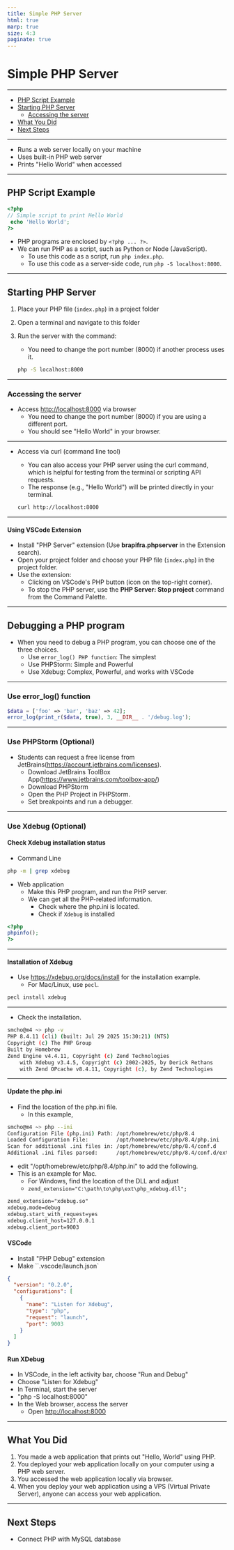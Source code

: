 ```yaml
---
title: Simple PHP Server
html: true
marp: true
size: 4:3
paginate: true
---
```


<!-- _class: frontpage -->
<!-- _paginate: skip -->

# Simple PHP Server

---

<!-- TOC -->
- [PHP Script Example](#php-script-example)
- [Starting PHP Server](#starting-php-server)
  - [Accessing the server](#accessing-the-server)
- [What You Did](#what-you-did)
- [Next Steps](#next-steps)
<!-- /TOC -->

---

- Runs a web server locally on your machine
- Uses built-in PHP web server
- Prints "Hello World" when accessed

---

## PHP Script Example

```php
<?php
// Simple script to print Hello World
 echo 'Hello World';
?>
```

- PHP programs are enclosed by `<?php ... ?>`.
- We can run PHP as a script, such as Python or Node (JavaScript).
  - To use this code as a script, run `php index.php`.
  - To use this code as a server-side code, run `php -S localhost:8000`.

---

## Starting PHP Server

1. Place your PHP file (`index.php`) in a project folder
1. Open a terminal and navigate to this folder
1. Run the server with the command:
    - You need to change the port number (8000) if another process uses it.

   ```bash
   php -S localhost:8000
   ```

---

### Accessing the server

- Access <http://localhost:8000> via browser
  - You need to change the port number (8000) if you are using a different port.
  - You should see "Hello World" in your browser.

---

- Access via curl (command line tool)
  - You can also access your PHP server using the curl command, which is helpful for testing from the terminal or scripting API requests.
  - The response (e.g., "Hello World") will be printed directly in your terminal.

  ```bash
  curl http://localhost:8000
  ```

---

#### Using VSCode Extension

- Install "PHP Server" extension (Use **brapifra.phpserver** in the Extension search).
- Open your project folder and choose your PHP file (`index.php`) in the project folder.
- Use the extension:
  - Clicking on VSCode's PHP button (icon on the top-right corner).
  - To stop the PHP server, use the **PHP Server: Stop project** command from the Command Palette.

---

## Debugging a PHP program

- When you need to debug a PHP program, you can choose one of the three choices.
  - Use `error_log() PHP function`: The simplest  
  - Use PHPStorm: Simple and Powerful
  - Use Xdebug: Complex, Powerful, and works with VSCode

---

### Use error_log() function

```php
$data = ['foo' => 'bar', 'baz' => 42];
error_log(print_r($data, true), 3, __DIR__ . '/debug.log');
```

---

### Use PHPStorm (Optional)

- Students can request a free license from JetBrains(<https://account.jetbrains.com/licenses>).
  - Download JetBrains ToolBox App(<https://www.jetbrains.com/toolbox-app/>)
  - Download PHPStorm
  - Open the PHP Project in PHPStorm.
  - Set breakpoints and run a debugger. 

---

### Use Xdebug (Optional)

#### Check Xdebug installation status

- Command Line

```bash
php -m | grep xdebug
```

- Web application
  - Make this PHP program, and run the PHP server.
  - We can get all the PHP-related information.
    - Check where the php.ini is located.
    - Check if `Xdebug` is installed

```php
<?php
phpinfo();
?>
```

---

#### Installation of Xdebug

- Use <https://xdebug.org/docs/install> for the installation example.
  - For Mac/Linux, use `pecl`.

```bash
pecl install xdebug
```

---

- Check the installation.

```bash
smcho@m4 ~> php -v
PHP 8.4.11 (cli) (built: Jul 29 2025 15:30:21) (NTS)
Copyright (c) The PHP Group
Built by Homebrew
Zend Engine v4.4.11, Copyright (c) Zend Technologies
    with Xdebug v3.4.5, Copyright (c) 2002-2025, by Derick Rethans
    with Zend OPcache v8.4.11, Copyright (c), by Zend Technologies
```

---

#### Update the php.ini

- Find the location of the php.ini file. 
  - In this example, 

```bash
smcho@m4 ~> php --ini
Configuration File (php.ini) Path: /opt/homebrew/etc/php/8.4
Loaded Configuration File:         /opt/homebrew/etc/php/8.4/php.ini
Scan for additional .ini files in: /opt/homebrew/etc/php/8.4/conf.d
Additional .ini files parsed:      /opt/homebrew/etc/php/8.4/conf.d/ext-opcache.ini
````

- edit "/opt/homebrew/etc/php/8.4/php.ini" to add the following.
- This is an example for Mac.
  - For Windows, find the location of the DLL and adjust
  - `zend_extension="C:\path\to\php\ext\php_xdebug.dll";`

```txt
zend_extension="xdebug.so" 
xdebug.mode=debug
xdebug.start_with_request=yes
xdebug.client_host=127.0.0.1
xdebug.client_port=9003
```

#### VSCode

- Install "PHP Debug" extension
- Make ``.vscode/launch.json`

```json
{
  "version": "0.2.0",
  "configurations": [
    {
      "name": "Listen for Xdebug",
      "type": "php",
      "request": "launch",
      "port": 9003
    }
  ]
}
```

#### Run XDebug

- In VSCode, in the left activity bar, choose "Run and Debug"
 - Choose "Listen for Xdebug"
- In Terminal, start the server
 - "php -S localhost:8000"
- In the Web browser, access the server
  - Open <http://localhost:8000>
  
---

## What You Did

1. You made a web application that prints out "Hello, World" using PHP.
2. You deployed your web application locally on your computer using a PHP web server.
3. You accessed the web application locally via browser.
4. When you deploy your web application using a VPS (Virtual Private Server), anyone can access your web application.

---

## Next Steps

- Connect PHP with MySQL database
